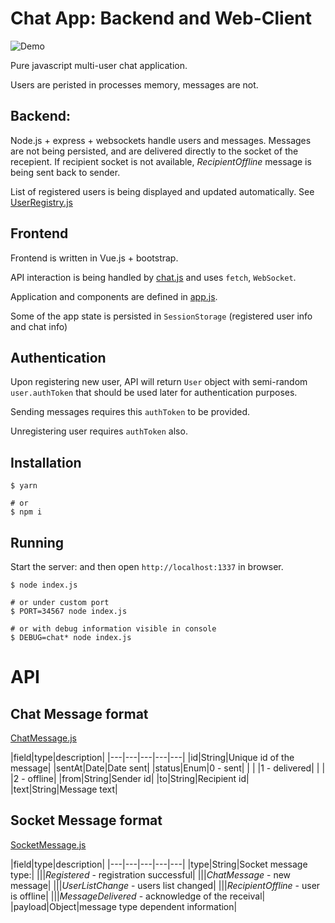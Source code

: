 # Chat App: Backend and Web-Client

![Demo](http://g.recordit.co/Ei4aSxodcQ.gif "Demo interaction")


Pure javascript multi-user chat application.

Users are peristed in processes memory, messages are not.

## Backend:
Node.js + express + websockets handle users and messages.
Messages are not being persisted, and are delivered directly to the socket of the recepient.
If recipient socket is not available, *RecipientOffline* message is being sent back to sender.

List of registered users is being displayed and updated automatically. See [UserRegistry.js](chat/UserRegistry.js)

## Frontend

Frontend is written in Vue.js + bootstrap.

API interaction is being handled by [chat.js](public/chat.js) and uses `fetch`, `WebSocket`.

Application and components are defined in [app.js](public/app.js).

Some of the app state is persisted in `SessionStorage` (registered user info and chat info)


## Authentication

Upon registering new user, API will return `User` object with semi-random `user.authToken` that should be used later for authentication purposes.

Sending messages requires this `authToken` to be provided.

Unregistering user requires `authToken` also.


## Installation

```
$ yarn

# or
$ npm i
```

## Running

Start the server: and then open `http://localhost:1337` in browser.

```
$ node index.js

# or under custom port
$ PORT=34567 node index.js

# or with debug information visible in console
$ DEBUG=chat* node index.js
```


# API

## Chat Message format

[ChatMessage.js](chat/ChatMessage.js)

|field|type|description|
|---|---|---|---|---|
|id|String|Unique id of the message|
|sentAt|Date|Date sent|
|status|Enum|0 - sent|
| | |1 - delivered|
| | |2 - offline|
|from|String|Sender id|
|to|String|Recipient id|
|text|String|Message text|


## Socket Message format

[SocketMessage.js](chat/SocketMessage.js)

|field|type|description|
|---|---|---|---|---|
|type|String|Socket message type:|
|||*Registered* - registration successful|
|||*ChatMessage* - new message|
|||*UserListChange* - users list changed|
|||*RecipientOffline* - user is offline|
|||*MessageDelivered* - acknowledge of the receival|
|payload|Object|message type dependent information|